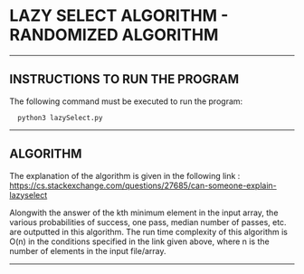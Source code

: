 # LAZY SELECT ALGORITHM - RANDOMIZED ALGORITHM
------------------------------------------
INSTRUCTIONS TO RUN THE PROGRAM
------------------------------------------

The following command must be executed to run the program:

      python3 lazySelect.py


------------------------------------------
ALGORITHM
------------------------------------------

The explanation of the algorithm is given in the following link :
https://cs.stackexchange.com/questions/27685/can-someone-explain-lazyselect

Alongwith the answer of the kth minimum element in the input array,
the various probabilities of success, one pass, median number of passes, etc.
are outputted in this algorithm. The run time complexity of this algorithm is
O(n) in the conditions specified in the link given above, where n is the number of
elements in the input file/array.

------------------------------------------   

